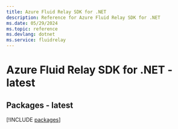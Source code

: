 ```yaml
---
title: Azure Fluid Relay SDK for .NET
description: Reference for Azure Fluid Relay SDK for .NET
ms.date: 05/29/2024
ms.topic: reference
ms.devlang: dotnet
ms.service: fluidrelay
---
```

# Azure Fluid Relay SDK for .NET - latest
## Packages - latest
[!INCLUDE [packages](fluid-relay-index.md)]